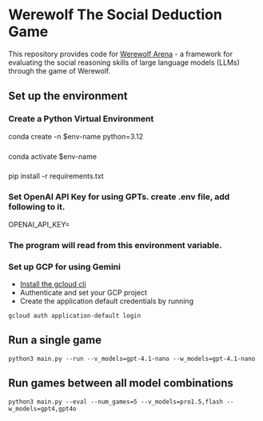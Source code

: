 # Werewolf The Social Deduction Game
This repository provides code for [Werewolf Arena](https://arxiv.org/abs/2407.13943) - a framework for evaluating the social reasoning skills of large language models (LLMs) through the game of Werewolf.

## Set up the environment

### Create a Python Virtual Environment
conda create -n $env-name python=3.12

### 
conda activate $env-name

###
pip install -r requirements.txt

### Set OpenAI API Key for using GPTs. create .env file, add following to it.

OPENAI_API_KEY=<your api key>

### The program will read from this environment variable.

### Set up GCP for using Gemini
 - [Install the gcloud cli](https://cloud.google.com/sdk/docs/install)
 - Authenticate and set your GCP project
 - Create the application default credentials by running 
 ```
 gcloud auth application-default login
 ```

## Run a single game

`python3 main.py --run --v_models=gpt-4.1-nano --w_models=gpt-4.1-nano`


## Run games between all model combinations

`python3 main.py --eval --num_games=5 --v_models=pro1.5,flash --w_models=gpt4,gpt4o`
